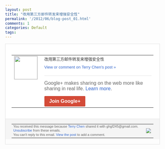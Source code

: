 ```yaml
---
layout: post
title: "改用第三方邮件转发来增强安全性"
permalink: '/2012/06/blog-post_01.html'
comments: 1
categories: Default
tags: 
---
```

<div style="border:solid 1px #dfdfdf;color:#686868;font:13px Arial"><div style="background-color:#fff;padding:20px;"><table cellpadding="0" cellspacing="0"><tr><td style="padding-right:15px;vertical-align:top"><a href="https://plus.google.com/_/notifications/emlink?emrecipient=110383213907342398774&amp;emid=COi2v5SVrbACFaVnQAodSUwAAA&amp;path=%2F108643996575278738906&amp;dt=1338558007730"><img height="75" src="https://lh3.googleusercontent.com/-KKRGTyJ5Bl0/AAAAAAAAAAI/AAAAAAAAEEY/jllxqER5dCk/s75-c-k-a/photo.jpg" style="border:solid 1px #cccccc;" width="75"/></a></td><td style="width:578px;color:#333;font:13px Arial;vertical-align:top;"><div style="padding-bottom:10px">改用第三方邮件转发来增强安全性</div><a href="https://plus.google.com/_/notifications/emlink?emrecipient=110383213907342398774&amp;emid=COi2v5SVrbACFaVnQAodSUwAAA&amp;path=%2F108643996575278738906%2Fposts%2Ffiy8evD8GvP%3Fgpinv%3DAMIXal90YyAqz_6ifE-W7R2NnZMPtugyEQw5NCQckcJV1wTgXt5XdPfgTDO900hVRa7mi80bH4uqCNDfyfw-mbqzOC5UgUv-vHeb1ZejVPJIEI0n4GAUYho&amp;dt=1338558007730" style="color:#3366CC;text-decoration:none;">View or comment on Terry Chen's post »</a><div style="margin-top:20px;border-top:solid 1px #dfdfdf"><div style="padding:15px 0;color:#686868;font:16px Arial;">Google+ makes sharing on the web more like sharing in real life. <a href="http://www.google.com/+/learnmore/" style="color:#3366CC;text-decoration:none;">Learn more</a>.</div><a href="https://plus.google.com/_/notifications/emlink?emrecipient=110383213907342398774&amp;emid=COi2v5SVrbACFaVnQAodSUwAAA&amp;path=%2F%3Fgpinv%3DAMIXal90YyAqz_6ifE-W7R2NnZMPtugyEQw5NCQckcJV1wTgXt5XdPfgTDO900hVRa7mi80bH4uqCNDfyfw-mbqzOC5UgUv-vHeb1ZejVPJIEI0n4GAUYho&amp;dt=1338558007730" style="display:inline-block;padding:7px 15px;background-color:#d44b38; color:#fff;font-size:16px; font-weight:bold;border-radius:2px;border:solid 1px #c43b28; white-space:nowrap;text-decoration:none">Join Google+</a></div></td></tr></table></div><div style="border-top:solid 1px #dfdfdf;padding:0 20px; background-color:#f5f5f5"><table cellpadding="0" cellspacing="0" style="height:50px"><tbody><tr><td style="vertical-align:middle;width:100%; color:#636363;font:11px Arial; line-height:120%">You received this message because <a href="https://plus.google.com/_/notifications/emlink?emrecipient=110383213907342398774&amp;emid=COi2v5SVrbACFaVnQAodSUwAAA&amp;path=%2F108643996575278738906%3Fgpinv%3DAMIXal90YyAqz_6ifE-W7R2NnZMPtugyEQw5NCQckcJV1wTgXt5XdPfgTDO900hVRa7mi80bH4uqCNDfyfw-mbqzOC5UgUv-vHeb1ZejVPJIEI0n4GAUYho&amp;dt=1338558007730" style="color:#3366CC;text-decoration:none;">Terry Chen</a> shared it with ghgf245@gmail.com. <a href="https://plus.google.com/_/notifications/emlink?emrecipient=110383213907342398774&amp;emid=COi2v5SVrbACFaVnQAodSUwAAA&amp;path=%2F_%2Fnonplus%2Femailsettings%3Fgpinv%3DAMIXal90YyAqz_6ifE-W7R2NnZMPtugyEQw5NCQckcJV1wTgXt5XdPfgTDO900hVRa7mi80bH4uqCNDfyfw-mbqzOC5UgUv-vHeb1ZejVPJIEI0n4GAUYho%26est%3DADH5u8XJritV4y665-1zKTooBA-DbS2nOwHPVr3hr-GTZ7m9EUXHaDxllY0jgwQosVBwcSH0IB7-gRBCMKuomBxd8lDch6yxs2c6oYTgyZ9yHPvth9JJbRM4mLCpUi_poJIZMpzJgOmn&amp;dt=1338558007730" style="color:#3366CC;text-decoration:none;">Unsubscribe</a> from these emails.<br/>You can't reply to this email. <a href="https://plus.google.com/_/notifications/emlink?emrecipient=110383213907342398774&amp;emid=COi2v5SVrbACFaVnQAodSUwAAA&amp;path=%2F108643996575278738906%2Fposts%2Ffiy8evD8GvP%3Fgpinv%3DAMIXal90YyAqz_6ifE-W7R2NnZMPtugyEQw5NCQckcJV1wTgXt5XdPfgTDO900hVRa7mi80bH4uqCNDfyfw-mbqzOC5UgUv-vHeb1ZejVPJIEI0n4GAUYho&amp;dt=1338558007730" style="color:#3366CC;text-decoration:none;">View the post</a> to add a comment.<br/></td><td><img src="https://ssl.gstatic.com/s2/oz/images/notifications/logo/google-plus-6617a72bb36cc548861652780c9e6ff1.png"/></td></tr></tbody></table></div></div>